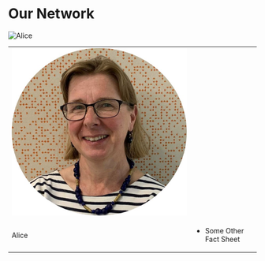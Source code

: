 # Our Network

![Alice](ANUStatSupportoNline/ANUStatSupportoNline.github.io/assets/Alice.png)

<table border="0">
 <tr>
    <td><img src="assets/Alice.jpg" alt="Image description"></td>
    <td><h2></h2></td>
 </tr>
 <tr>
    <td>
     Alice
    </td>
    <td>
        <ul>
            <li>Some Other Fact Sheet</li>
        </ul>
    </td>
 </tr>
</table>
